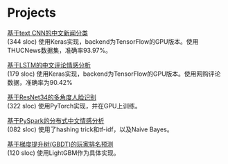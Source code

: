 # Projects

[基于text CNN的中文新闻分类](https://github.com/yang-zhou-x/assignments/tree/master/textCNN_text_classification)  
(344 sloc) 使用Keras实现，backend为TensorFlow的GPU版本。使用THUCNews数据集，准确率93.97%。

[基于LSTM的中文评论情感分析](https://github.com/yang-zhou-x/assignments/tree/master/lstm_sentiment_analysis)  
(179 sloc) 使用Keras实现，backend为TensorFlow的GPU版本。使用网购评论数据，准确率为90.42%

[基于ResNet34的多角度人脸识别](https://github.com/yang-zhou-x/assignments/tree/master/resnet34_face_recognition)  
(322 sloc) 使用PyTorch实现，并在GPU上训练。

[基于PySpark的分布式中文情感分析](https://github.com/yang-zhou-x/assignments/tree/master/naiveBayes_sentiment_analysis)  
(082 sloc) 使用了hashing trick和tf-idf，以及Naive Bayes。

[基于梯度提升树(GBDT)的玩家排名预测](https://github.com/yang-zhou-x/assignments/tree/master/lightgbm_regression)  
(120 sloc) 使用LightGBM作为具体实现。

